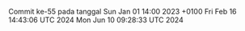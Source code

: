 Commit ke-55 pada tanggal Sun Jan 01 14:00 2023 +0100
Fri Feb 16 14:43:06 UTC 2024
Mon Jun 10 09:28:33 UTC 2024
